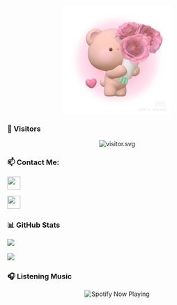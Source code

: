 <p align="center">
<a href="https://github.com/iniiidiniii"><img align="center" src="https://github.com/iniiidiniiii/iniiidiniiii/blob/main/3a679a6a-1ddc-4f3d-b38c-8d9209db08ae.jpg?raw=true"  width="250" /></a>
</p>
 
<h3 align="left">👥 Visitors</h3>
<p align="center">
<img src="https://count.getloli.com/get/@demo" alt="visitor.svg">
</p>

<h3 align="left">📫 Contact Me:</h3>
<p align="left"><a href="https://instagram.com/asteria.dite" target="blank"><img align="center" src="https://storage.caliph.my.id/img/instagram.svg" height="30" width="30" /></a>
<p align="left"><a href="//t.me/@nyamnyamny"><img src="https://storage.caliph.my.id/img/telegram.png" height="30" width="30" /></a>
</p>

<h3 align="left">📊 GitHub Stats</h3>
<p align="left">
<img src="https://github-readme-stats.vercel.app/api?username=iniiidiniiii&bg_color=30,e96443,904e95&title_color=fff&text_color=fff&count_private=true&include_all_commits=true&icon_color=fff&hide_border=false&show_icons=false" /></a>
</p> 

<p align="left">
  <a href="https://github.com/caliphdev"><img src="https://github-readme-stats.vercel.app/api/top-langs?username=iniiidiniiii&bg_color=30,e96443,904e95&title_color=fff&text_color=fff&hide_border=true&hide_title=false&show_icons=true&layout=compact&langs_count=10" /></a>
</p>

<h3 align="left">🎧 Listening Music</h3>
<p align="center">
<img src="https://now-playing-on-spotify.vercel.app/api/spotify" alt="Spotify Now Playing" width="350"/>
</p>
